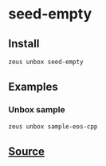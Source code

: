 
seed-empty 
====================











## Install
```bash
zeus unbox seed-empty
```
## Examples
### Unbox sample 
```bash
zeus unbox sample-eos-cpp
```










## [Source](https://github.com/liquidapps-io/zeus-sdk/tree/master/boxes/groups/seeds/seed-empty)
